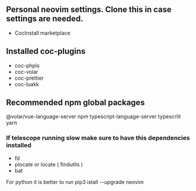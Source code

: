 ## Personal neovim settings. Clone this in case settings are needed.

- CocInstall marketplace

## Installed coc-plugins

- coc-phpls
- coc-volar
- coc-prettier
- coc-luakk

## Recommended npm global packages

@volar/vue-language-server
npm
typescript-language-server
typescrlit
yarn

### If telescope running slow make sure to have this dependencies installed
- fd
- plocate   or   locate ( findutils )
- bat

For python it is better to run pip3 istall --upgrade neovim
